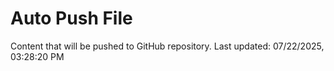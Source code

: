 # Auto Push File

Content that will be pushed to GitHub repository.
Last updated: 07/22/2025, 03:28:20 PM